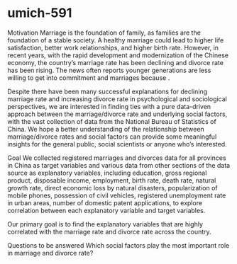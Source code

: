 # umich-591

Motivation
Marriage is the foundation of family, as families are the foundation of a stable society. A healthy marriage could lead to higher life satisfaction, better work relationships, and higher birth rate. However, in recent years, with the rapid development and modernization of the Chinese economy, the country’s marriage rate has been declining and divorce rate has been rising. The news often reports younger generations are less willing to get into commitment and marriages because . 

Despite there have been many successful explanations for declining marriage rate and increasing divorce rate in psychological and sociological perspectives, we are interested in finding ties with a pure data-driven approach between the marriage/divorce rate and underlying social factors, with the vast collection of data from the National Bureau of Statistics of China. We hope a better understanding of the relationship between marriage/divorce rates and social factors can provide some meaningful insights for the general public, social scientists or anyone who’s interested. 



Goal
We collected registered marriages and divorces data for all provinces in China as target variables and various data from other sections of the data source as explanatory variables, including education, gross regional product, disposable income, employment, birth rate, death rate, natural growth rate, direct economic loss by natural disasters, popularization of mobile phones, possession of civil vehicles, registered unemployment rate in urban areas, number of domestic patent applications, to explore correlation between each explanatory variable and target variables. 

Our primary goal is to find the explanatory variables that are highly correlated with the marriage rate and divorce rate across the country. 


Questions to be answered
Which social factors play the most important role in marriage and divorce rate? 

